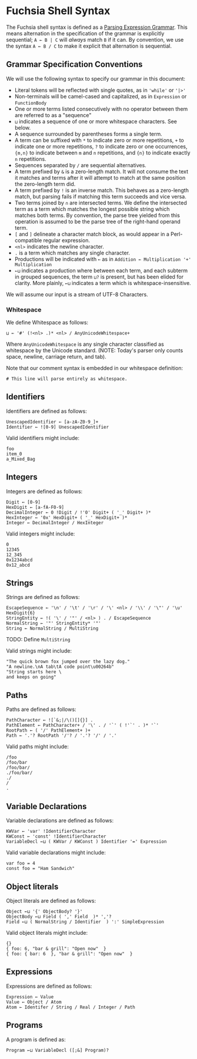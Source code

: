 # Fuchsia Shell Syntax

The Fuchsia shell syntax is defined as a [Parsing Expression
Grammar](https://en.wikipedia.org/wiki/Parsing_expression_grammar). This means alternation in the
specification of the grammar is explicitly sequential; `A ← B | C` will *always* match `B` if it
can. By convention, we use the syntax `A ← B / C` to make it explicit that alternation is
sequential.

## Grammar Specification Conventions

We will use the following syntax to specify our grammar in this document:

* Literal tokens will be reflected with single quotes, as in `'while'` or `'|>'`
* Non-terminals will be camel-cased and capitalized, as in `Expression` or `FunctionBody`
* One or more terms listed consecutively with no operator between them are referred to as a
  "sequence"
* `⊔` indicates a sequence of one or more whitespace characters. See below.
* A sequence surrounded by parentheses forms a single term.
* A term can be suffixed with `*` to indicate zero or more repetitions, `+` to indicate one or more
  repetitions, `?` to indicate zero or one occurrences, `{m,n}` to indicate between `m` and `n`
  repetitions, and `{n}` to indicate exactly `n` repetitions.
* Sequences separated by `/` are sequential alternatives.
* A term prefixed by `&` is a zero-length match. It will not consume the text it matches and terms
  after it will attempt to match at the same position the zero-length term did.
* A term prefixed by `!` is an inverse match. This behaves as a zero-length match, but parsing fails
  if matching this term succeeds and vice versa.
* Two terms joined by `∩` are intersected terms. We define the intersected term as a term which
  matches the longest possible string which matches both terms. By convention, the parse tree
  yielded from this operation is assumed to be the parse tree of the right-hand operand term.
* `[` and `]` delineate a character match block, as would appear in a Perl-compatible regular
  expression.
* `<nl>` indicates the newline character.
* `.` is a term which matches any single character.
* Productions will be indicated with `←` as in `Addition ← Multiplication '+' Multiplication`
* `←⊔` indicates a production where between each term, and each subterm in grouped sequences, the
  term `⊔?` is present, but has been elided for clarity. More plainly, `←⊔` indicates a term which
  is whitespace-insensitive.

We will assume our input is a stream of UTF-8 Characters.

### Whitespace

We define Whitespace as follows:

```
⊔ ← '#' (!<nl> .)* <nl> / AnyUnicodeWhitespace+
```

Where `AnyUnicodeWhitespace` is any single character classified as whitespace by the Unicode
standard. (NOTE: Today's parser only counts space, newline, carriage return, and tab).

Note that our comment syntax is embedded in our whitespace definition:

```
# This line will parse entirely as whitespace.
```

## Identifiers

Identifiers are defined as follows:

```
UnescapedIdentifier ← [a-zA-Z0-9_]+
Identifier ← ![0-9] UnescapedIdentifier
```

Valid identifiers might include:

```
foo
item_0
a_Mixed_Bag
```

## Integers

Integers are defined as follows:

```
Digit ← [0-9]
HexDigit ← [a-fA-F0-9]
DecimalInteger ← 0 !Digit / !'0' Digit+ ( '_' Digit+ )*
HexInteger ← '0x' HexDigit+ ( '_' HexDigit+ )*
Integer ← DecimalInteger / HexInteger
```

Valid integers might include:

```
0
12345
12_345
0x1234abcd
0x12_abcd
```

## Strings

Strings are defined as follows:

```
EscapeSequence ← '\n' / '\t' / '\r' / '\' <nl> / '\\' / '\"' / '\u' HexDigit{6}
StringEntity ← !( '\' / '"' / <nl> ) . / EscapeSequence
NormalString ← '"' StringEntity* '"'
String ← NormalString / MultiString
```

TODO: Define `MultiString`

Valid strings might include:

```
"The quick brown fox jumped over the lazy dog."
"A newline.\nA tab\tA code point\u00264b"
"String starts here \
and keeps on going"
```

## Paths

Paths are defined as follows:

```
PathCharacter ← ![`&;|/\()[]{}] .
PathElement ← PathCharacter+ / '\' . / '`' ( !'`' . )* '`'
RootPath ← ( '/' PathElement+ )+
Path ← '.'? RootPath '/'? / '.'? '/' / '.'
```

Valid paths might include:

```
/foo
/foo/bar
/foo/bar/
./foo/bar/
./
/
.
```

## Variable Declarations

Variable declarations are defined as follows:

```
KWVar ← 'var' !IdentifierCharacter
KWConst ← 'const' !IdentifierCharacter
VariableDecl ←⊔ ( KWVar / KWConst ) Identifier '=' Expression
```

Valid variable declarations might include:

```
var foo = 4
const foo = "Ham Sandwich"
```

## Object literals

Object literals are defined as follows:

```
Object ←⊔ '{' ObjectBody? '}'
ObjectBody ←⊔ Field ( ',' Field  )* ','?
Field ←⊔ ( NormalString / Identifier  ) ':' SimpleExpression
```

Valid object literals might include:

```
{}
{ foo: 6, "bar & grill": "Open now"  }
{ foo: { bar: 6  }, "bar & grill": "Open now"  }
```

## Expressions

Expressions are defined as follows:

```
Expression ← Value
Value ← Object / Atom
Atom ← Identifer / String / Real / Integer / Path

```

## Programs

A program is defined as:

```
Program ←⊔ VariableDecl ([;&] Program)?
```
